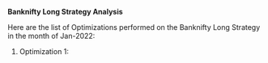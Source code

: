 **Banknifty Long Strategy Analysis**  

Here are the list of Optimizations performed on the Banknifty Long Strategy in the month of Jan-2022:  

1. Optimization 1: 

   
